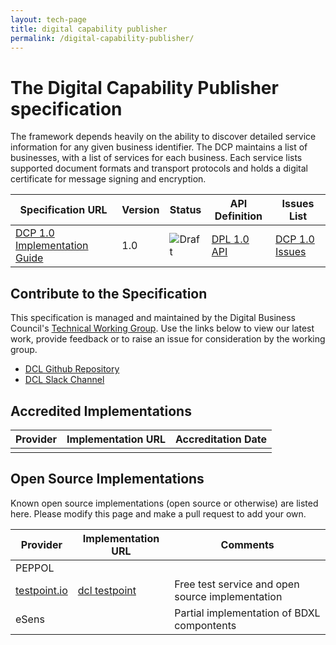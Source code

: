 ```yaml
---
layout: tech-page
title: digital capability publisher
permalink: /digital-capability-publisher/
---
```


# The Digital Capability Publisher specification

The framework depends heavily on the ability to discover detailed service information for any given business identifier.  The DCP maintains a list of businesses, with a list of services for each business. Each service lists supported document formats and transport protocols and holds a digital certificate for message signing and encryption.


| Specification URL | Version | Status | API Definition | Issues List |
| ----------------- | ------  | ------ | -------------- | -------- |
| [DCP 1.0 Implementation Guide](https://digital-capability-publisher.readthedocs.org) | 1.0 | ![Draft](http://rfc.unprotocols.org/spec:2/COSS/draft.svg)  | [DPL 1.0 API](https://tba.com.au) | [DCP 1.0 Issues](https://github.com/Digital-Business-Council/Digital-Capability-Publisher/issues)   |


## Contribute to the Specification

This specification is managed and maintained by the Digital Business Council's [Technical Working Group]("/tech-working-group").  Use the links below to view our latest work, provide feedback or to raise an issue for consideration by the working group.

* [DCL Github Repository](https://github.com/Digital-Business-Council/Digital-Capability-Publisher)
* [DCL Slack Channel](https://tba.com.au)


## Accredited Implementations

|Provider|Implementation URL|Accreditation Date|
|--------|------------------|--------|
| | | |


## Open Source Implementations

Known open source implementations (open source or otherwise) are listed here.  Please modify this page and make a pull request to add your own.

|Provider|Implementation URL|Comments|
|--------|------------------|--------|
| PEPPOL|  |  |
|[testpoint.io](http://testpoint.io/) | [dcl testpoint](http://testpoint.io/dcp)| Free test service and open source implementation |
| eSens |  | Partial implementation of BDXL compontents|


